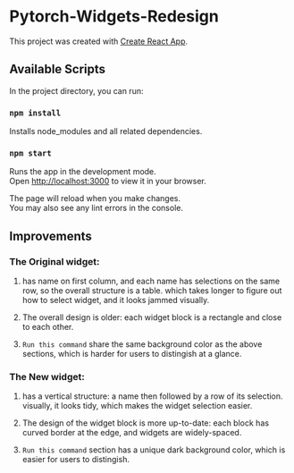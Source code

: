 # Pytorch-Widgets-Redesign

This project was created with [Create React App](https://github.com/facebook/create-react-app).

## Available Scripts

In the project directory, you can run:

### `npm install`

Installs node_modules and all related dependencies.

### `npm start`

Runs the app in the development mode.\
Open [http://localhost:3000](http://localhost:3000) to view it in your browser.

The page will reload when you make changes.\
You may also see any lint errors in the console.

## Improvements

### The Original widget:

1. has name on first column, and each name has selections on the same row, so the overall structure is a table. which takes longer to figure out how to select widget, and it looks jammed visually.

2. The overall design is older: each widget block is a rectangle and close to each other.

3. `Run this command` share the same background color as the above sections, which is harder for users to distingish at a glance.

### The New widget:

1. has a vertical structure: a name then followed by a row of its selection. visually, it looks tidy, which makes the widget selection easier.

2. The design of the widget block is more up-to-date: each block has curved border at the edge, and widgets are widely-spaced.

3. `Run this command` section has a unique dark background color, which is easier for users to distingish.
